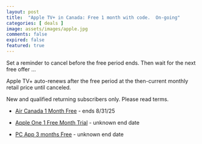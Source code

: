 ```yaml
---
layout: post
title:  "Apple TV+ in Canada: Free 1 month with code.  On-going"
categories: [ deals ]
image: assets/images/apple.jpg
comments: false
expired: false
featured: true
---
```


Set a reminder to cancel before the free period ends.  Then wait for the next free offer ...

Apple TV+ auto-renews after the free period at the then-current monthly retail price until canceled.

New and qualified returning subscribers only.  Please read terms.

- [Air Canada 1 Month Free](https://redeem.services.apple/aircanada-mts-2023) - ends 8/31/25


- [Apple One 1 Free Month Trial](https://one.apple.com/ca/tv/?ign-itscg=10000&ign-itsct=one-NA-tvhro-bnr-apl-avl-102020) - unknown end date


- [PC App 3 months Free](https://forums.redflagdeals.com/apple-tv-free-appletv-3-months-other-apple-services-pc-optimum-offer-ymmv-2755339/) - unknown end date

<!--

https://tv.apple.com/includes/commerce/authenticate?returnPath=/redeem?ctx=tv%26code=MTLY6997PANW

https://redeem.services.apple/uberappletv?itscg=MC_30000&itsct=atvp_brand_omd&mttn3pid=uber&mttnagencyid=a5e&mttncc=US&mttnsiteid=143238&mttnsubad=04621974

https://redeem.services.apple/card-apple-entertainment-offer-1-2025

-->